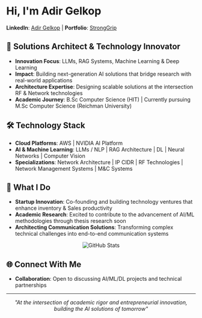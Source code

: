 # Hi, I'm Adir Gelkop

**LinkedIn**: [Adir Gelkop](https://www.linkedin.com/in/adir-gelkop/) | **Portfolio**: [StrongGrip](https://app--stron-grip-2c80b785.base44.app/)

## 🎯 Solutions Architect & Technology Innovator
- **Innovation Focus**: LLMs, RAG Systems, Machine Learning & Deep Learning
- **Impact**: Building next-generation AI solutions that bridge research with real-world applications
- **Architecture Expertise**: Designing scalable solutions at the intersection RF & Network technologies
- **Academic Journey**: B.Sc Computer Science (HIT) | Currently pursuing M.Sc Computer Science (Reichman University)

## 🛠️ Technology Stack
- **Cloud Platforms**: AWS | NVIDIA AI Platform  
- **AI & Machine Learning**: LLMs / NLP | RAG Architecture | DL | Neural Networks | Computer Vision
- **Specializations**: Network Architecture | IP CIDR | RF Technologies | Network Management Systems | M&C Systems

## 🔬 What I Do
- **Startup Innovation**: Co-founding and building technology ventures that enhance inventory & Sales productivity
- **Academic Research**: Excited to contribute to the advancement of AI/ML methodologies through thesis research soon
- **Architecting Communication Solutions**: Transforming complex technical challenges into end-to-end communication systems

<div align="center">

![GitHub Stats](https://github-readme-stats.vercel.app/api?username=AdirGelkop&show_icons=true&theme=tokyonight&hide_border=true&bg_color=0D1117)

</div>

## 🌐 Connect With Me
- **Collaboration**: Open to discussing AI/ML/DL projects and technical partnerships

---
<div align="center">
  
*"At the intersection of academic rigor and entrepreneurial innovation, building the AI solutions of tomorrow"* 

</div>
